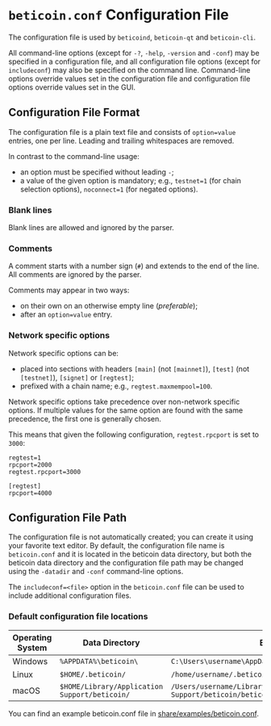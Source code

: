 # `beticoin.conf` Configuration File

The configuration file is used by `beticoind`, `beticoin-qt` and `beticoin-cli`.

All command-line options (except for `-?`, `-help`, `-version` and `-conf`) may be specified in a configuration file, and all configuration file options (except for `includeconf`) may also be specified on the command line. Command-line options override values set in the configuration file and configuration file options override values set in the GUI.

## Configuration File Format

The configuration file is a plain text file and consists of `option=value` entries, one per line. Leading and trailing whitespaces are removed.

In contrast to the command-line usage:
- an option must be specified without leading `-`;
- a value of the given option is mandatory; e.g., `testnet=1` (for chain selection options), `noconnect=1` (for negated options).

### Blank lines

Blank lines are allowed and ignored by the parser.

### Comments

A comment starts with a number sign (`#`) and extends to the end of the line. All comments are ignored by the parser.

Comments may appear in two ways:
- on their own on an otherwise empty line (_preferable_);
- after an `option=value` entry.

### Network specific options

Network specific options can be:
- placed into sections with headers `[main]` (not `[mainnet]`), `[test]` (not `[testnet]`), `[signet]` or `[regtest]`;
- prefixed with a chain name; e.g., `regtest.maxmempool=100`.

Network specific options take precedence over non-network specific options.
If multiple values for the same option are found with the same precedence, the
first one is generally chosen.

This means that given the following configuration, `regtest.rpcport` is set to `3000`:

```
regtest=1
rpcport=2000
regtest.rpcport=3000

[regtest]
rpcport=4000
```

## Configuration File Path

The configuration file is not automatically created; you can create it using your favorite text editor. By default, the configuration file name is `beticoin.conf` and it is located in the beticoin data directory, but both the beticoin data directory and the configuration file path may be changed using the `-datadir` and `-conf` command-line options.

The `includeconf=<file>` option in the `beticoin.conf` file can be used to include additional configuration files.

### Default configuration file locations

Operating System | Data Directory | Example Path
-- | -- | --
Windows | `%APPDATA%\beticoin\` | `C:\Users\username\AppData\Roaming\beticoin\beticoin.conf`
Linux | `$HOME/.beticoin/` | `/home/username/.beticoin/beticoin.conf`
macOS | `$HOME/Library/Application Support/beticoin/` | `/Users/username/Library/Application Support/beticoin/beticoin.conf`

You can find an example beticoin.conf file in [share/examples/beticoin.conf](../share/examples/beticoin.conf).
